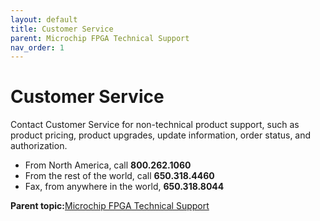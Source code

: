 ```yaml
---
layout: default
title: Customer Service
parent: Microchip FPGA Technical Support
nav_order: 1
---
```



# Customer Service

Contact Customer Service for non-technical product support, such as product pricing, product upgrades, update information, order status, and authorization.

-   From North America, call **800.262.1060**
-   From the rest of the world, call **650.318.4460**
-   Fax, from anywhere in the world, **650.318.8044**

**Parent topic:**[Microchip FPGA Technical Support](GUID-F9CF799C-7DEB-461F-9D6C-2A3F3C910ACF.md)

